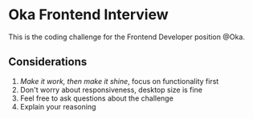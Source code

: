 # Oka Frontend Interview

This is the coding challenge for the Frontend Developer position @Oka.

## Considerations

1. _Make it work, then make it shine_, focus on functionality first
2. Don't worry about responsiveness, desktop size is fine
3. Feel free to ask questions about the challenge
4. Explain your reasoning